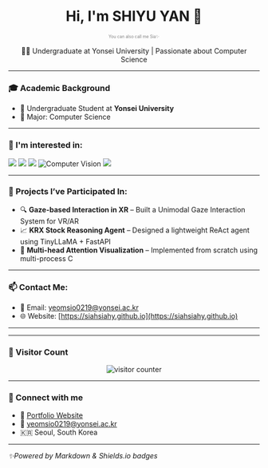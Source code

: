 <h1 align="center">Hi, I'm SHIYU YAN 👋</h1>
<p align="center" style="font-size:10px; color:gray;"><sub>You can also call me Sia✨<sub></p>
</p>

<p align="center">🧑‍🎓 Undergraduate at Yonsei University | Passionate about Computer Science</p>

---

### 🎓 Academic Background
- 📍 Undergraduate Student at **Yonsei University**
- 💼 Major: Computer Science

---

### 🚀 I'm interested in:
<p>
<img src="https://img.shields.io/badge/Unity-000000?style=flat&logo=unity&logoColor=white"/>
<img src="https://img.shields.io/badge/Linux-FCC624?style=flat&logo=linux&logoColor=black"/>
<img src="https://img.shields.io/badge/LaTeX-47A141?style=flat&logo=latex&logoColor=white"/>
<img src="https://img.shields.io/badge/Computer%20Vision-4B8BBE?style=flat" alt="Computer Vision"/>
<img src="https://img.shields.io/badge/OpenCV-5C3EE8?style=flat&logo=opencv&logoColor=white"/>
</p>

---

<!-- 💻 项目经验 -->
### 🧪 Projects I’ve Participated In:

- 🔍 **Gaze-based Interaction in XR** – Built a Unimodal Gaze Interaction System for VR/AR
- 📈 **KRX Stock Reasoning Agent** – Designed a lightweight ReAct agent using TinyLLaMA + FastAPI
- 🧠 **Multi-head Attention Visualization** – Implemented from scratch using multi-process C

---

<!-- 📫 联系方式 -->
### 📫 Contact Me:

- 📧 Email: yeomsio0219@yonsei.ac.kr  
- 🌐 Website: [https://siahsiahy.github.io](https://siahsiahy.github.io)  

---

---

### 🎯 Visitor Count

<p align="center">
  <img src="https://count.getloli.com/get/@shiyuyan?theme=moebooru" alt="visitor counter"/>
</p>

---

### 🤝 Connect with me

- 💼 [Portfolio Website](https://github.com/siahsiahy)
- 📧 yeomsio0219@yonsei.ac.kr
- 🇰🇷 Seoul, South Korea

---

*✨Powered by Markdown & Shields.io badges*
